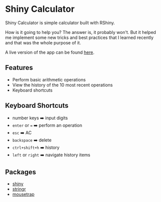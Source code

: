 # Shiny Calculator

Shiny Calculator is simple calculator built with RShiny.

How is it going to help you? The answer is, it probably won't. But it helped me implement some new tricks and best practices that I learned recently and that was the whole purpose of it.

A live version of the app can be found [here](http://shiny.wahidkhan.me/app_direct/shinyCalculator).

## Features
* Perform basic arithmetic operations
* View the history of the 10 most recent operations
* Keyboard shortcuts

## Keyboard Shortcuts
* number keys ➡️ input digits
* `enter` or `=` ➡️ perform an operation
* `esc` ➡️ AC
* `backspace` ➡️ delete
* `ctrl+shift+h` ➡️ history
* `left` or `right` ➡️ navigate history items

## Packages
* [shiny](https://github.com/rstudio/shiny)
* [stringr](https://github.com/tidyverse/stringr/)
* [mousetrap](https://github.com/ccampbell/mousetrap)
